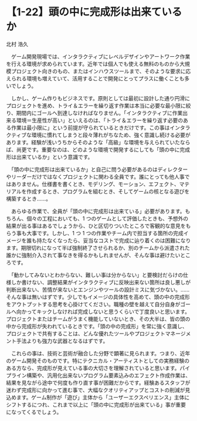 # 【1-22】頭の中に完成形は出来ているか

<div class="author">北村 浩久</div>

　ゲーム開発現場では、インタラクティブにレベルデザインやアートワーク作業を行える環境が求められています。近年では個人でも使える無料のものから大規模プロジェクト向きのもの、またはインハウスツールまで、そのような要求に応えられる環境も増えていて、活用することで開発にとってプラスに働くことも多いでしょう。

　しかし、ゲーム作りもビジネスです。原則としては最初に設計した通り円滑にプロジェクトを進め、トライ＆エラーを繰り返す作業は本当に必要な最小限に絞り、期間内にゴールへ到達しなければなりません。「インタラクティブに作業出来る環境＝生産性が高い」といえるのは、「トライ＆エラーを繰り返す必要のある作業は最小限に」という前提が守られているときだけです。この事はインタラクティブな環境に慣れてしまうと段々薄れがちなため、強く意識し続ける必要があります。経験が浅いうちからそのような「高級」な環境を与えられていたならば、尚更です。重要なのは、どのような環境で開発するにしても「頭の中に完成形は出来ているか」という意識です。

　「頭の中に完成形は出来ているか」と自己に問う必要があるのはディレクターやリーダーだけではなくプロジェクトに関わる全員です。誰にとっても他人事ではありません。仕様書を書くとき、モデリング、モーション、エフェクト、マテリアルを作成するとき、プログラムを組むとき、そしてゲームの核となる遊びを構築するとき……。

　あらゆる作業で、全員が「頭の中に完成形は出来ている」必要があります。もちろん、個々の工程においても、1 つのゲームとして評価したときも、予想外の結果が出る事はあるでしょうから、ひと区切りついたところで客観的な意見をもらう事も大事です。しかし、1 つ 1 つの作業やチーム内で担当する箇所の完成イメージを誰も持たなくなったら、妥当なコストで完成に辿り着くのは困難になります。期限切れになって半ば強制終了させられるか、別のチームから派遣された誰かに強制介入されて事なきを得るかもしれませんが、そんな事は避けたいところです。

　「動かしてみないとわからない、難しい事は分からない」と要検討だらけの仕様しか書けない、調整結果がインタラクティブに反映出来ない箇所は良し悪しが判断出来ない、苦情が来ないとエンジンやツールの設計ミスに気づかない。……そんな事は無いはずです。少しでもイメージの具体性を高めて、頭の中の完成形をアウトプットする思考を心掛けてください。職種の壁を越えて自分自身がゴールへ向かってキックしなければ完成しないと思うくらいで丁度良いと思います。プロジェクトまたはチームがうまく機能していないとき、その大半は、皆の頭の中から完成形が失われているときです。「頭の中の完成形」を常に強く意識し、プロジェクトで共有することは、どんな優れたツールやプロジェクトマネージメント手法よりも強力な武器となるはずです。

　これらの事は、技術と芸術が融合した分野で顕著に見られます。つまり、近年のゲーム開発そのものです。特にテクニカル・アーティストとしての実務経験のある方なら、完成形が見えている事の大切さを理解されていると思います。パイプライン構築や、汎用化出来ないプログラム要素込みのエフェクト作成作業は、結果を見ながら途中で何度も作り直す事が困難だからです。経験あるスタッフが迷わず完成形に向かって進む事で、大幅なクオリティアップとコストの削減が見込めます。ゲーム制作が「遊び」主体から「ユーザーエクスペリエンス」主体にシフトするにつれ、これまで以上に「頭の中に完成形が出来ている」事が重要になってくるでしょう。
